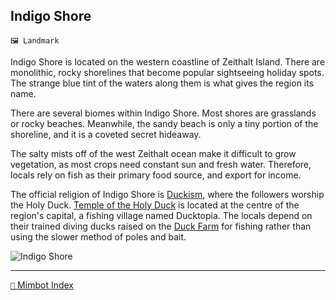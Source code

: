 ## Indigo Shore

`🖼️ Landmark`

Indigo Shore is located on the western coastline of Zeithalt Island. There are monolithic, rocky shorelines that become popular sightseeing holiday spots. The strange blue tint of the waters along them is what gives the region its name.

There are several biomes within Indigo Shore. Most shores are grasslands or rocky beaches. Meanwhile, the sandy beach is only a tiny portion of the shoreline, and it is a coveted secret hideaway.

The salty mists off of the west Zeithalt ocean make it difficult to grow vegetation, as most crops need constant sun and fresh water. Therefore, locals rely on fish as their primary food source, and export for income.

The official religion of Indigo Shore is [Duckism](<https://zeithalt.github.io/r/duckism.html>), where the followers worship the Holy Duck. [Temple of the Holy Duck](<https://zeithalt.github.io/r/duckism.html>) is located at the centre of the region's capital, a fishing village named Ducktopia. The locals depend on their trained diving ducks raised on the [Duck Farm](<https://zeithalt.github.io/r/duck_farm.html>) for fishing rather than using the slower method of poles and bait.

![Indigo Shore](https://zeithalt.github.io/r/i/indigo_shore.png)

<!---
keywords: dc, duckism, holy duck, ducktopia
aliases: Ducktopia
-->
----------
[`📑` Mimbot Index](<https://zeithalt.github.io/r/#7a70>)